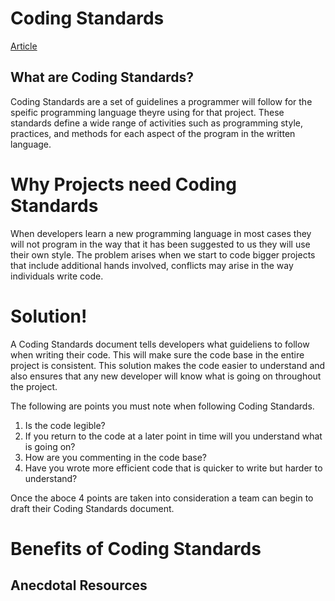 # Coding Standards
[Article](https://www.sitepoint.com/coding-standards/)
## What are Coding Standards?
Coding Standards are a set of guidelines a programmer will follow for the speific programming language theyre using for that project. These standards define a wide range of activities such as programming style, practices, and methods for each aspect of the program in the written language.

# Why Projects need Coding Standards
When developers learn a new programming language in most cases they will not program in the way that it has been suggested to us they will use their own style. The problem arises when we start to code bigger projects that include additional hands involved, conflicts may arise in the way individuals write code.

# Solution!
A Coding Standards document tells developers what guideliens to follow when writing their code. This will make sure the code base in the entire project is consistent. This solution makes the code easier to understand and also ensures that any new developer will know what is going on throughout the project.

The following are points you must note when following Coding Standards.
1. Is the code legible?
2. If you return to the code at a later point in time will you understand what is going on?
3. How are you commenting in the code base?
4. Have you wrote more efficient code that is quicker to write but harder to understand?

Once the aboce 4 points are taken into consideration a team can begin to draft their Coding Standards document.

# Benefits of Coding Standards


## Anecdotal Resources
